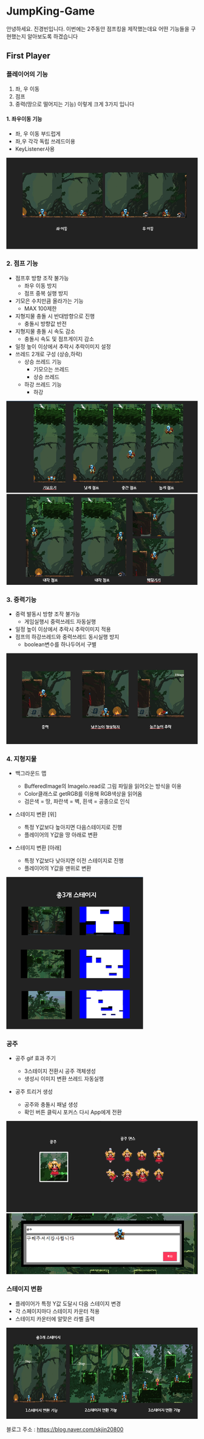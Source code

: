 # JumpKing-Game


안녕하세요. 진경빈입니다.
이번에는 2주동안 점프킹을 제작했는데요
어떤 기능들을 구현했는지 알아보도록 하겠습니다

## First Player

### 플레이어의 기능

1. 좌, 우 이동
2. 점프
3. 중력(땅으로 떨어지는 기능)
	이렇게 크게 3가지 입니다
	
####  1. 좌우이동 기능
- 좌, 우 이동 부드럽게
- 좌,우 각각 독립 쓰레드이용
- KeyListener사용

![move](./mdimg/move.png)

###  2. 점프 기능
- 점프후 방향 조작 불가능
  - 좌우 이동 방지
  - 점프 중복 실행 방지
- 기모은 수치만큼 올라가는 기능
  - MAX 100제한 
- 지형지물 충돌 시 반대방향으로 진행
   - 충돌시 방향값 반전
- 지형지물 충돌 시 속도 감소
  - 충돌시 속도 및 점프게이지 감소
- 일정 높이 이상에서 추락시 추락이미지 설정
- 쓰레드 2개로 구성 (상승,하락)
  + 상승 쓰레드 기능
     + 기모으는 쓰레드
     + 상승 쓰레드
  - 하강 쓰레드 기능
    + 하강

![jump1](./mdimg/jump1.png)
![jump2](./mdimg/jump2.png)

### 3. 중력기능
- 중력 발동시 방향 조작 불가능
  - 게임실행시 중력쓰레드 자동실행
 - 일정 높이 이상에서 추락시 추락이미지 적용
 - 점프의 하강쓰레드와 중력쓰레드 동시실행 방지
   - boolean변수를 하나두어서 구별
  
![gravity](./mdimg/gravity.png)

### 4. 지형지물
- 백그라운드 맵
  - BufferedImage의 ImageIo.read로 그림 파일을 읽어오는 방식을 이용
  - Color클래스로 getRGB를 이용해 RGB색상을 읽어옴
  - 검은색 = 땅, 파란색 = 벽, 흰색 = 공중으로 인식

- 스테이지 변환 [위]
  - 특정 Y값보다 높아지면 다음스테이지로 진행
  - 플레이어의 Y값을 땅 아래로 변환
 
 - 스테이지 변환 [아래]
   - 특정 Y값보다 낮아지면 이전 스테이지로 진행
   - 플레이어의 Y값을 맨위로 변환

![map](./mdimg/map.png)

### 공주
- 공주 gif 효과 주기
  - 3스테이지 전환시 공주 객체생성
  - 생성시 이미지 변환 쓰레드 자동실행

- 공주 트리거 생성
  - 공주와 충돌시 패널 생성
  - 확인 버튼 클릭시 포커스 다시 App에게 전환

![princess](./mdimg/princess.png)
![princessJPanel](./mdimg/princessJPanel.png)

### 스테이지 변환
- 플레이어가 특정 Y값 도달시 다음 스테이지 변경
- 각 스페이지마다 스테이지 카운터 적용
- 스테이지 카운터에 알맞은 라벨 출력

![stageLabel](./mdimg/stageLabel.png)

블로그 주소 : https://blog.naver.com/skjin20800
